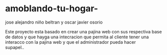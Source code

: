 # amoblando-tu-hogar-
jose alejandro niño beltran y oscar javier osorio


Este proyecto esta basado en crear una pajina web  con sus respectiva base de datos y que hayga una 
intecracion  que permita al cliente  tener una interacco con la pajina web  y que el administrador pueda hacer  
supapel..
